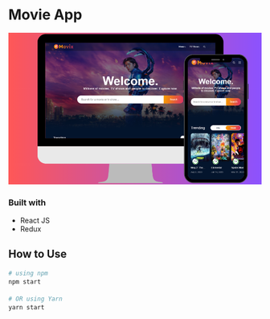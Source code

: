 # Movie App

![Design WEB and Mobile](./src/movie-app.png)

### Built with

- React JS
- Redux

## How to Use

```bash
# using npm
npm start

# OR using Yarn
yarn start
```
